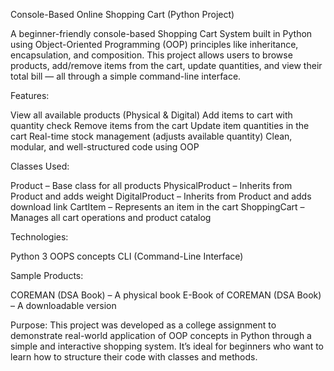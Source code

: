 Console-Based Online Shopping Cart (Python Project)

A beginner-friendly console-based Shopping Cart System built in Python using Object-Oriented Programming (OOP) principles like inheritance, encapsulation, and composition. This project allows users to browse products, add/remove items from the cart, update quantities, and view their total bill — all through a simple command-line interface.

Features:


View all available products (Physical & Digital)
Add items to cart with quantity check
Remove items from the cart
Update item quantities in the cart
Real-time stock management (adjusts available quantity)
Clean, modular, and well-structured code using OOP



Classes Used:


Product – Base class for all products
PhysicalProduct – Inherits from Product and adds weight
DigitalProduct – Inherits from Product and adds download link
CartItem – Represents an item in the cart
ShoppingCart – Manages all cart operations and product catalog



Technologies:


Python 3
OOPS concepts
CLI (Command-Line Interface)



Sample Products:


 COREMAN (DSA Book) – A physical book
 E-Book of COREMAN (DSA Book) – A downloadable version




Purpose:
This project was developed as a college assignment to demonstrate real-world application of OOP concepts in Python through a simple and interactive shopping system. It’s ideal for beginners who want to learn how to structure their code with classes and methods.

